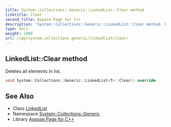 ```yaml
---
title: System::Collections::Generic::LinkedList::Clear method
linktitle: Clear
second_title: Aspose.Page for C++
description: 'System::Collections::Generic::LinkedList::Clear method. Deletes all elements in list in C++.'
type: docs
weight: 1000
url: /cpp/system.collections.generic/linkedlist/clear/
---
```

## LinkedList::Clear method


Deletes all elements in list.

```cpp
void System::Collections::Generic::LinkedList<T>::Clear() override
```

## See Also

* Class [LinkedList](../)
* Namespace [System::Collections::Generic](../../)
* Library [Aspose.Page for C++](../../../)
